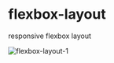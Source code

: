 # flexbox-layout
responsive flexbox layout 


![flexbox-layout-1](https://user-images.githubusercontent.com/50907905/208268057-1e0bf896-3b5c-418a-929b-d2db065c5bc3.png)
